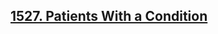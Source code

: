 <h2><a href="https://leetcode.com/problems/patients-with-a-condition/">1527. Patients With a Condition</a></h2>
